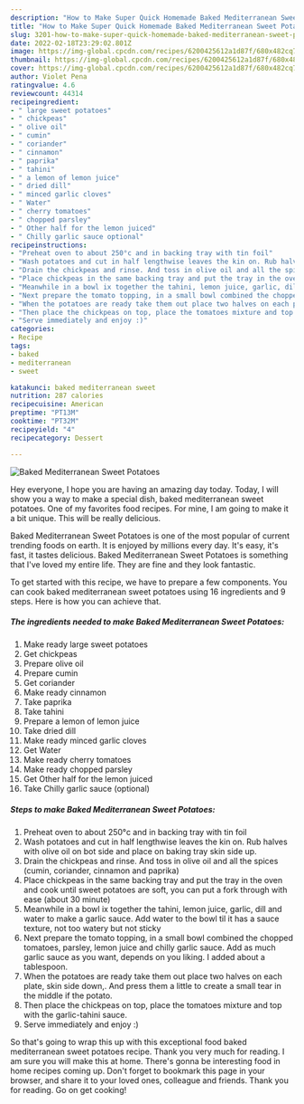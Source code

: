 ```yaml
---
description: "How to Make Super Quick Homemade Baked Mediterranean Sweet Potatoes"
title: "How to Make Super Quick Homemade Baked Mediterranean Sweet Potatoes"
slug: 3201-how-to-make-super-quick-homemade-baked-mediterranean-sweet-potatoes
date: 2022-02-18T23:29:02.801Z
image: https://img-global.cpcdn.com/recipes/6200425612a1d87f/680x482cq70/baked-mediterranean-sweet-potatoes-recipe-main-photo.jpg
thumbnail: https://img-global.cpcdn.com/recipes/6200425612a1d87f/680x482cq70/baked-mediterranean-sweet-potatoes-recipe-main-photo.jpg
cover: https://img-global.cpcdn.com/recipes/6200425612a1d87f/680x482cq70/baked-mediterranean-sweet-potatoes-recipe-main-photo.jpg
author: Violet Pena
ratingvalue: 4.6
reviewcount: 44314
recipeingredient:
- " large sweet potatoes"
- " chickpeas"
- " olive oil"
- " cumin"
- " coriander"
- " cinnamon"
- " paprika"
- " tahini"
- " a lemon of lemon juice"
- " dried dill"
- " minced garlic cloves"
- " Water"
- " cherry tomatoes"
- " chopped parsley"
- " Other half for the lemon juiced"
- " Chilly garlic sauce optional"
recipeinstructions:
- "Preheat oven to about 250°c and in backing tray with tin foil"
- "Wash potatoes and cut in half lengthwise leaves the kin on. Rub halves with olive oil on bot side and place on baking tray skin side up."
- "Drain the chickpeas and rinse. And toss in olive oil and all the spices (cumin, coriander, cinnamon and paprika)"
- "Place chickpeas in the same backing tray and put the tray in the oven and cook until sweet potatoes are soft, you can put a fork through with ease (about 30 minute)"
- "Meanwhile in a bowl ix together the tahini, lemon juice, garlic, dill and water to make a garlic sauce. Add water to the bowl til it has a sauce texture, not too watery but not sticky"
- "Next prepare the tomato topping, in a small bowl combined the chopped tomatoes, parsley, lemon juice and chilly garlic sauce. Add as much garlic sauce as you want, depends on you liking. I added about a tablespoon."
- "When the potatoes are ready take them out place two halves on each plate, skin side down,. And press them a little to create a small tear in the middle if the potato."
- "Then place the chickpeas on top, place the tomatoes mixture and top with the garlic-tahini sauce."
- "Serve immediately and enjoy :)"
categories:
- Recipe
tags:
- baked
- mediterranean
- sweet

katakunci: baked mediterranean sweet 
nutrition: 287 calories
recipecuisine: American
preptime: "PT13M"
cooktime: "PT32M"
recipeyield: "4"
recipecategory: Dessert

---
```



![Baked Mediterranean Sweet Potatoes](https://img-global.cpcdn.com/recipes/6200425612a1d87f/680x482cq70/baked-mediterranean-sweet-potatoes-recipe-main-photo.jpg)

Hey everyone, I hope you are having an amazing day today. Today, I will show you a way to make a special dish, baked mediterranean sweet potatoes. One of my favorites food recipes. For mine, I am going to make it a bit unique. This will be really delicious.



Baked Mediterranean Sweet Potatoes is one of the most popular of current trending foods on earth. It is enjoyed by millions every day. It's easy, it's fast, it tastes delicious. Baked Mediterranean Sweet Potatoes is something that I've loved my entire life. They are fine and they look fantastic.


To get started with this recipe, we have to prepare a few components. You can cook baked mediterranean sweet potatoes using 16 ingredients and 9 steps. Here is how you can achieve that.

<!--inarticleads1-->

##### The ingredients needed to make Baked Mediterranean Sweet Potatoes:

1. Make ready  large sweet potatoes
1. Get  chickpeas
1. Prepare  olive oil
1. Prepare  cumin
1. Get  coriander
1. Make ready  cinnamon
1. Take  paprika
1. Take  tahini
1. Prepare  a lemon of lemon juice
1. Take  dried dill
1. Make ready  minced garlic cloves
1. Get  Water
1. Make ready  cherry tomatoes
1. Make ready  chopped parsley
1. Get  Other half for the lemon juiced
1. Take  Chilly garlic sauce (optional)




<!--inarticleads2-->

##### Steps to make Baked Mediterranean Sweet Potatoes:

1. Preheat oven to about 250°c and in backing tray with tin foil
1. Wash potatoes and cut in half lengthwise leaves the kin on. Rub halves with olive oil on bot side and place on baking tray skin side up.
1. Drain the chickpeas and rinse. And toss in olive oil and all the spices (cumin, coriander, cinnamon and paprika)
1. Place chickpeas in the same backing tray and put the tray in the oven and cook until sweet potatoes are soft, you can put a fork through with ease (about 30 minute)
1. Meanwhile in a bowl ix together the tahini, lemon juice, garlic, dill and water to make a garlic sauce. Add water to the bowl til it has a sauce texture, not too watery but not sticky
1. Next prepare the tomato topping, in a small bowl combined the chopped tomatoes, parsley, lemon juice and chilly garlic sauce. Add as much garlic sauce as you want, depends on you liking. I added about a tablespoon.
1. When the potatoes are ready take them out place two halves on each plate, skin side down,. And press them a little to create a small tear in the middle if the potato.
1. Then place the chickpeas on top, place the tomatoes mixture and top with the garlic-tahini sauce.
1. Serve immediately and enjoy :)




So that's going to wrap this up with this exceptional food baked mediterranean sweet potatoes recipe. Thank you very much for reading. I am sure you will make this at home. There's gonna be interesting food in home recipes coming up. Don't forget to bookmark this page in your browser, and share it to your loved ones, colleague and friends. Thank you for reading. Go on get cooking!
